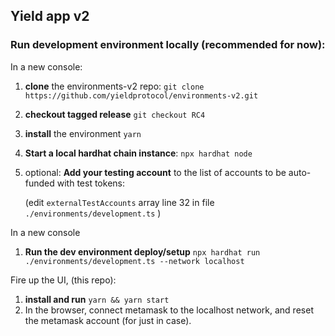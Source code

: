 ## Yield app v2 ## 

### Run development environment locally (recommended for now): ###

In a new console: 
1. **clone** the environments-v2 repo:  `git clone https://github.com/yieldprotocol/environments-v2.git`
2. **checkout tagged release** `git checkout RC4`
3. **install** the environment `yarn`
4. **Start a local hardhat chain instance**: `npx hardhat node`
5. optional: **Add your testing account** to the list of accounts to be auto-funded with test tokens:
   
   (edit `externalTestAccounts` array line 32 in file `./environments/development.ts` )

In a new console
1. **Run the dev environment deploy/setup** `npx hardhat run ./environments/development.ts --network localhost` 

Fire up the UI, (this repo): 
1. **install and run** `yarn && yarn start`
2. In the browser, connect metamask to the localhost network, and reset the metamask account (for just in case).
